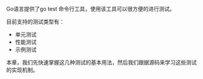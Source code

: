 Go语言提供了go test 命令行工具，使用该工具可以很方便的进行测试。

目前支持的测试类型有：
* 单元测试
* 性能测试
* 示例测试

本章，我们先快速掌握这几种测试的基本用法，然后我们跟据源码来学习这些测试的实现机制。